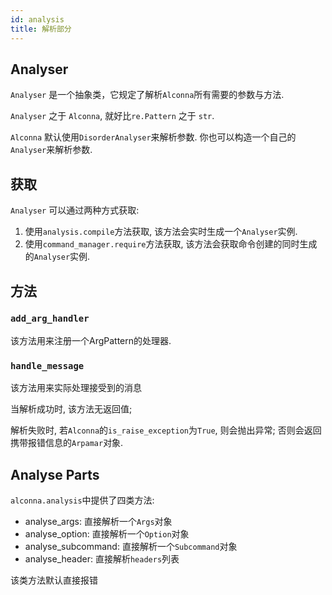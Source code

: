 ```yaml
---
id: analysis
title: 解析部分
---
```


## Analyser

`Analyser` 是一个抽象类，它规定了解析`Alconna`所有需要的参数与方法.

`Analyser` 之于 `Alconna`, 就好比`re.Pattern` 之于 `str`.

`Alconna` 默认使用`DisorderAnalyser`来解析参数. 你也可以构造一个自己的`Analyser`来解析参数.

## 获取

`Analyser` 可以通过两种方式获取:
1. 使用`analysis.compile`方法获取, 该方法会实时生成一个`Analyser`实例.
2. 使用`command_manager.require`方法获取, 该方法会获取命令创建的同时生成的`Analyser`实例.

## 方法
### `add_arg_handler`

该方法用来注册一个ArgPattern的处理器.


### `handle_message`

该方法用来实际处理接受到的消息

当解析成功时, 该方法无返回值;

解析失败时, 若`Alconna`的`is_raise_exception`为`True`, 则会抛出异常;
否则会返回携带报错信息的`Arpamar`对象.

## Analyse Parts

`alconna.analysis`中提供了四类方法:
- analyse_args: 直接解析一个`Args`对象
- analyse_option: 直接解析一个`Option`对象
- analyse_subcommand: 直接解析一个`Subcommand`对象
- analyse_header: 直接解析`headers`列表

该类方法默认直接报错